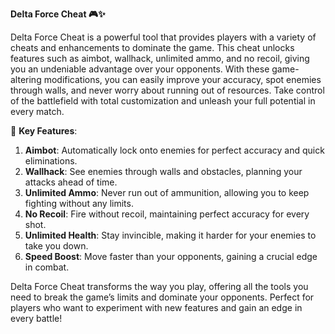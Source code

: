 **Delta Force Cheat 🎮✨**

Delta Force Cheat is a powerful tool that provides players with a variety of cheats and enhancements to dominate the game. This cheat unlocks features such as aimbot, wallhack, unlimited ammo, and no recoil, giving you an undeniable advantage over your opponents. With these game-altering modifications, you can easily improve your accuracy, spot enemies through walls, and never worry about running out of resources. Take control of the battlefield with total customization and unleash your full potential in every match.

🚀 **Key Features**:  
1. **Aimbot**: Automatically lock onto enemies for perfect accuracy and quick eliminations.  
2. **Wallhack**: See enemies through walls and obstacles, planning your attacks ahead of time.  
3. **Unlimited Ammo**: Never run out of ammunition, allowing you to keep fighting without any limits.  
4. **No Recoil**: Fire without recoil, maintaining perfect accuracy for every shot.  
5. **Unlimited Health**: Stay invincible, making it harder for your enemies to take you down.  
6. **Speed Boost**: Move faster than your opponents, gaining a crucial edge in combat.  

Delta Force Cheat transforms the way you play, offering all the tools you need to break the game’s limits and dominate your opponents. Perfect for players who want to experiment with new features and gain an edge in every battle!
